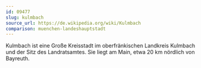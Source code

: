```yaml
---
id: 09477
slug: kulmbach
source_url: https://de.wikipedia.org/wiki/Kulmbach
comparison: muenchen-landeshauptstadt
---
```


Kulmbach ist eine Große Kreisstadt im oberfränkischen Landkreis Kulmbach und der Sitz des Landratsamtes. Sie liegt am Main, etwa 20 km nördlich von Bayreuth.
